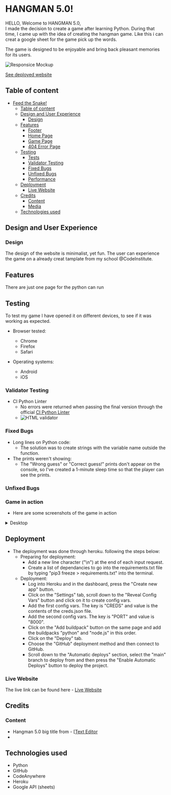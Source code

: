 # HANGMAN 5.0!

HELLO, Welcome to HANGMAN 5.0, <br>
I made the decision to create a game after learning Python. During that time, I came up with the idea of creating the hangman game. Like this i can creat a google sheet for the game pick up the words.

The game is designed to be enjoyable and bring back pleasant memories for its users.

![Responsice Mockup]()

[See deployed website](https://hangman50-78a96d76c638.herokuapp.com/)

## Table of content

- [Feed the Snake!](#feed-the-snake)
  - [Table of content](#table-of-content)
  - [Design and User Experience](#design-and-user-experience)
    - [Design](#design)
  - [Features](#features)
    - [Footer](#footer)
    - [Home Page](#home-page)
    - [Game Page](#game-page)
    - [404 Error Page](#404-error-page)
  - [Testing](#testing)
    - [Tests](#tests)
    - [Validator Testing](#validator-testing)
    - [Fixed Bugs](#fixed-bugs)
    - [Unfixed Bugs](#unfixed-bugs)
    - [Performance](#performance)
  - [Deployment](#deployment)
    - [Live Website](#live-website)
  - [Credits](#credits)
    - [Content](#content)
    - [Media](#media)
  - [Technologies used](#technologies-used)

## Design and User Experience

### Design

The design of the website is minimalist, yet fun. The user can experience the game on a already creat tamplate from my school @CodeInstitute.

## Features

There are just one page for the python can run

## Testing

To test my game I have opened it on different devices, to see if it was working as expected.

- Browser tested:
  - Chrome
  - Firefox
  - Safari

- Operating systems:
  - Android
  - iOS

### Validator Testing

- CI Python Linter
  - No errors were returned when passing the final version through the official [CI Python Linter](https://pep8ci.herokuapp.com/#)
  - ![HTML validator](assets/media/html_validator.png)

### Fixed Bugs
- Long lines on Python code:
  - The solution was to create strings with the variable name outside the function.
- The prints weren't showing:
  - The "Wrong guess" or "Correct guess!" prints don't appear on the console, so I've created a 1-minute sleep time so that the player can see the prints.

### Unfixed Bugs

### Game in action

- Here are some screenshots of the game in action
<details>
  <summary> Desktop </summary>
  
- Home page:

   ![Desktop - home page](assets/media/main_page_web.png)

- Game page:

   ![Desktop - game page](assets/media/game_page_web.png)

- 404 Error page:

   ![Desktop - 404 error page](assets/media/error_404_page_web.png)

</details>

## Deployment
- The deployment was done through heroku. following the steps below:
  - Preparing for deployment:
      - Add a new line character ("\n") at the end of each input request.
      - Create a list of dependancies to go into the requirements.txt file by typing "pip3 freeze > requirements.txt" into the terminal.
  - Deployment:
      - Log into Heroku and in the dashboard, press the "Create new app" button.
      - Click on the "Settings" tab, scroll down to the "Reveal Config Vars" button and click on it to create config vars.
      - Add the first config vars. The key is "CREDS" and value is the contents of the creds.json file.
      - Add the second config vars. The key is "PORT" and value is "8000".
      - Click on the "Add buildpack" button on the same page and add the buildpacks "python" and "node.js" in this order.
      - Click on the "Deploy" tab.
      - Choose the "GitHub" deployment method and then connect to GitHub.
      - Scroll down to the "Automatic deploys" section, select the "main" branch to deploy from and then press the "Enable Automatic Deploys" button to deploy the project.

### Live Website

The live link can be found here - [Live Website](https://hangman50-78a96d76c638.herokuapp.com/)

## Credits

### Content

- Hangman 5.0 big title from - [[Text Editor](https://texteditor.com/)
- 

## Technologies used

- Python
- GitHub
- CodeAnywhere
- Heroku
- Google API (sheets)
